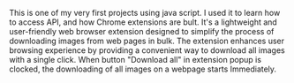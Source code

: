 This is one of my very first projects using java script. I used it to learn how to access API, and how Chrome extensions are bult.
It's a lightweight and user-friendly web browser extension designed to simplify the process of downloading images from web pages in bulk.
The extension enhances user browsing experience by providing a convenient way to download all images with a single click. When button "Download all" 
in extension popup is clocked, the downloading of all images on a webpage starts Immediately.
